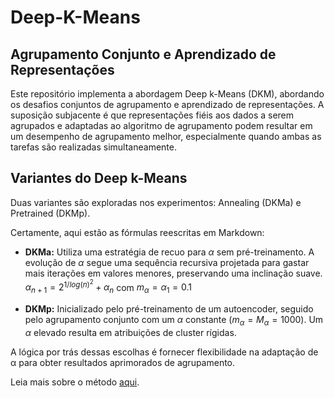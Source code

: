 # Deep-K-Means
## Agrupamento Conjunto e Aprendizado de Representações

Este repositório implementa a abordagem Deep k-Means (DKM), abordando os desafios conjuntos de agrupamento e aprendizado de representações. A suposição subjacente é que representações fiéis aos dados a serem agrupados e adaptadas ao algoritmo de agrupamento podem resultar em um desempenho de agrupamento melhor, especialmente quando ambas as tarefas são realizadas simultaneamente.

## Variantes do Deep k-Means

Duas variantes são exploradas nos experimentos: Annealing (DKMa) e Pretrained (DKMp).

Certamente, aqui estão as fórmulas reescritas em Markdown:

- **DKMa:** Utiliza uma estratégia de recuo para $\alpha$ sem pré-treinamento. A evolução de $\alpha$ segue uma sequência recursiva projetada para gastar mais iterações em valores menores, preservando uma inclinação suave.
$\alpha_{n+1} = 2^{1/log(n)^2} + \alpha_n$ com $m_\alpha = \alpha_1= 0.1$

- **DKMp:** Inicializado pelo pré-treinamento de um autoencoder, seguido pelo agrupamento conjunto com um $\alpha$ constante ($m_\alpha = M_\alpha = 1000$). Um $\alpha$ elevado resulta em atribuições de cluster rígidas.

A lógica por trás dessas escolhas é fornecer flexibilidade na adaptação de α para obter resultados aprimorados de agrupamento.

Leia mais sobre o método [aqui](https://arxiv.org/pdf/1806.10069.pdf).

